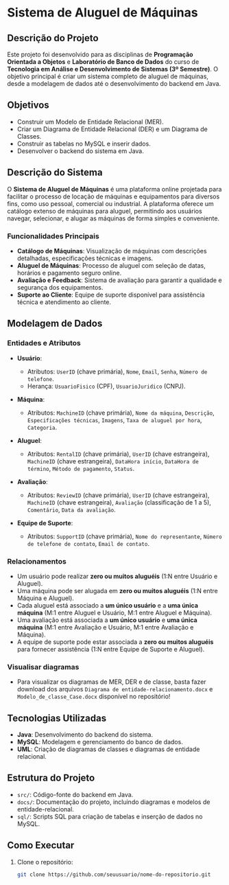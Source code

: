# Sistema de Aluguel de Máquinas

## Descrição do Projeto

Este projeto foi desenvolvido para as disciplinas de **Programação Orientada a Objetos** e **Laboratório de Banco de Dados** do curso de **Tecnologia em Análise e Desenvolvimento de Sistemas (3º Semestre)**. O objetivo principal é criar um sistema completo de aluguel de máquinas, desde a modelagem de dados até o desenvolvimento do backend em Java.

## Objetivos

- Construir um Modelo de Entidade Relacional (MER).
- Criar um Diagrama de Entidade Relacional (DER) e um Diagrama de Classes.
- Construir as tabelas no MySQL e inserir dados.
- Desenvolver o backend do sistema em Java.

## Descrição do Sistema

O **Sistema de Aluguel de Máquinas** é uma plataforma online projetada para facilitar o processo de locação de máquinas e equipamentos para diversos fins, como uso pessoal, comercial ou industrial. A plataforma oferece um catálogo extenso de máquinas para aluguel, permitindo aos usuários navegar, selecionar, e alugar as máquinas de forma simples e conveniente.

### Funcionalidades Principais

- **Catálogo de Máquinas**: Visualização de máquinas com descrições detalhadas, especificações técnicas e imagens.
- **Aluguel de Máquinas**: Processo de aluguel com seleção de datas, horários e pagamento seguro online.
- **Avaliação e Feedback**: Sistema de avaliação para garantir a qualidade e segurança dos equipamentos.
- **Suporte ao Cliente**: Equipe de suporte disponível para assistência técnica e atendimento ao cliente.

## Modelagem de Dados

### Entidades e Atributos

- **Usuário**:
  - Atributos: `UserID` (chave primária), `Nome`, `Email`, `Senha`, `Número de telefone`.
  - Herança: `UsuarioFisico` (CPF), `UsuarioJuridico` (CNPJ).

- **Máquina**:
  - Atributos: `MachineID` (chave primária), `Nome da máquina`, `Descrição`, `Especificações técnicas`, `Imagens`, `Taxa de aluguel por hora`, `Categoria`.

- **Aluguel**:
  - Atributos: `RentalID` (chave primária), `UserID` (chave estrangeira), `MachineID` (chave estrangeira), `DataHora início`, `DataHora de término`, `Método de pagamento`, `Status`.

- **Avaliação**:
  - Atributos: `ReviewID` (chave primária), `UserID` (chave estrangeira), `MachineID` (chave estrangeira), `Avaliação` (classificação de 1 a 5), `Comentário`, `Data da avaliação`.

- **Equipe de Suporte**:
  - Atributos: `SupportID` (chave primária), `Nome do representante`, `Número de telefone de contato`, `Email de contato`.

### Relacionamentos

- Um usuário pode realizar **zero ou muitos aluguéis** (1:N entre Usuário e Aluguel).
- Uma máquina pode ser alugada em **zero ou muitos aluguéis** (1:N entre Máquina e Aluguel).
- Cada aluguel está associado a **um único usuário** e a **uma única máquina** (M:1 entre Aluguel e Usuário, M:1 entre Aluguel e Máquina).
- Uma avaliação está associada a **um único usuário** e **uma única máquina** (M:1 entre Avaliação e Usuário, M:1 entre Avaliação e Máquina).
- A equipe de suporte pode estar associada a **zero ou muitos aluguéis** para fornecer assistência (1:N entre Equipe de Suporte e Aluguel).

### Visualisar diagramas
- Para visualizar os diagramas de MER, DER e de classe, basta fazer download dos arquivos `Diagrama de entidade-relacionamento.docx` e `Modelo_de_classe_Case.docx` disponível no repositório!

## Tecnologias Utilizadas

- **Java**: Desenvolvimento do backend do sistema.
- **MySQL**: Modelagem e gerenciamento do banco de dados.
- **UML**: Criação de diagramas de classes e diagramas de entidade relacional.

## Estrutura do Projeto

- `src/`: Código-fonte do backend em Java.
- `docs/`: Documentação do projeto, incluindo diagramas e modelos de entidade-relacional.
- `sql/`: Scripts SQL para criação de tabelas e inserção de dados no MySQL.

## Como Executar

1. Clone o repositório:
   ```bash
   git clone https://github.com/seuusuario/nome-do-repositorio.git
